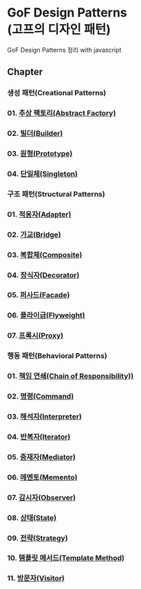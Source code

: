 GoF Design Patterns<br>
(고프의 디자인 패턴)
=======================

GoF Design Patterns 정리 with javascript<br>

## Chapter
### 생성 패턴(Creational Patterns)
### 01. [추상 팩토리(Abstract Factory)]()
### 02. [빌더(Builder)]()
### 03. [원형(Prototype)]()
### 04. [단일체(Singleton)]()

### 구조 패턴(Structural Patterns)
### 01. [적응자(Adapter)]()
### 02. [가교(Bridge)]()
### 03. [복합체(Composite)]()
### 04. [장식자(Decorator)]()
### 05. [퍼사드(Facade)]()
### 06. [플라이급(Flyweight)]()
### 07. [프록시(Proxy)]()

### 행동 패턴(Behavioral Patterns)
### 01. [책임 연쇄(Chain of Responsibility))]()
### 02. [명령(Command)]()
### 03. [해석자(Interpreter)]()
### 04. [반복자(Iterator)]()
### 05. [중재자(Mediator)]()
### 06. [메멘토(Memento)]()
### 07. [감시자(Observer)]()
### 08. [상태(State)]()
### 09. [전략(Strategy)]()
### 10. [템플릿 메서드(Template Method)]()
### 11. [방문자(Visitor)]()